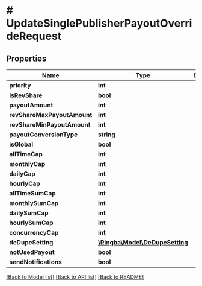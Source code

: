 # # UpdateSinglePublisherPayoutOverrideRequest

## Properties

Name | Type | Description | Notes
------------ | ------------- | ------------- | -------------
**priority** | **int** |  |
**isRevShare** | **bool** |  |
**payoutAmount** | **int** |  |
**revShareMaxPayoutAmount** | **int** |  |
**revShareMinPayoutAmount** | **int** |  |
**payoutConversionType** | **string** |  |
**isGlobal** | **bool** |  |
**allTimeCap** | **int** |  |
**monthlyCap** | **int** |  |
**dailyCap** | **int** |  |
**hourlyCap** | **int** |  |
**allTimeSumCap** | **int** |  |
**monthlySumCap** | **int** |  |
**dailySumCap** | **int** |  |
**hourlySumCap** | **int** |  |
**concurrencyCap** | **int** |  |
**deDupeSetting** | [**\Ringba\Model\DeDupeSetting**](DeDupeSetting.md) |  |
**notUsedPayout** | **bool** |  |
**sendNotifications** | **bool** |  |

[[Back to Model list]](../../README.md#models) [[Back to API list]](../../README.md#endpoints) [[Back to README]](../../README.md)
